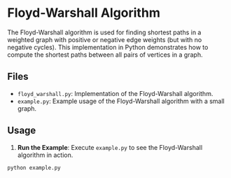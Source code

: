 # Floyd-Warshall Algorithm

The Floyd-Warshall algorithm is used for finding shortest paths in a weighted graph with positive or negative edge weights (but with no negative cycles). This implementation in Python demonstrates how to compute the shortest paths between all pairs of vertices in a graph.

## Files

- `floyd_warshall.py`: Implementation of the Floyd-Warshall algorithm.
- `example.py`: Example usage of the Floyd-Warshall algorithm with a small graph.

## Usage

1. **Run the Example**: Execute `example.py` to see the Floyd-Warshall algorithm in action.

```bash
python example.py
